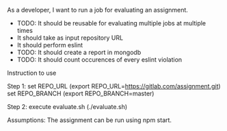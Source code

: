 As a developer, I want to run a job for evaluating an assignment.

- TODO: It should be reusable for evaluating multiple jobs at multiple times
- It should take as input repository URL
- It should perform eslint
- TODO: It should create a report in mongodb
- TODO: It should count occurences of every eslint violation


Instruction to use

Step 1:
  set REPO_URL (export REPO_URL=https://gitlab.com/assignment.git)
  set REPO_BRANCH (export REPO_BRANCH=master)

Step 2:
  execute evaluate.sh (./evaluate.sh)

Assumptions:
The assignment can be run using npm start.
